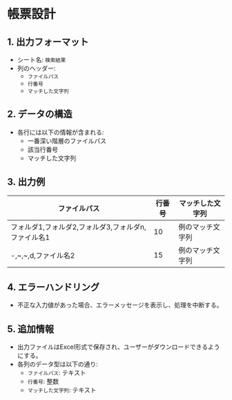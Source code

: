 # 帳票設計

## 1. 出力フォーマット
- シート名: `検索結果`
- 列のヘッダー:
  - `ファイルパス`
  - `行番号`
  - `マッチした文字列`

## 2. データの構造
- 各行には以下の情報が含まれる:
  - 一番深い階層のファイルパス
  - 該当行番号
  - マッチした文字列

## 3. 出力例
| ファイルパス               | 行番号 | マッチした文字列 |
|---------------------------|-------|------------------|
| フォルダ1,フォルダ2,フォルダ3,フォルダn,ファイル名1 | 10    | 例のマッチ文字列  |
| -,~,~,d,ファイル名2       | 15    | 例のマッチ文字列  |

## 4. エラーハンドリング
- 不正な入力値があった場合、エラーメッセージを表示し、処理を中断する。

## 5. 追加情報
- 出力ファイルはExcel形式で保存され、ユーザーがダウンロードできるようにする。
- 各列のデータ型は以下の通り:
  - `ファイルパス`: テキスト
  - `行番号`: 整数
  - `マッチした文字列`: テキスト 